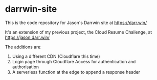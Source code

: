 # darrwin-site
This is the code repository for Jason's Darrwin site at https://darr.win/

It's an extension of my previous project, the Cloud Resume Challenge, at https://jason.darr.win/

The additions are:
1. Using a different CDN (Cloudflare this time)
2. Login page through Cloudflare Access for authentication and authorisation
3. A serverless function at the edge to append a response header
